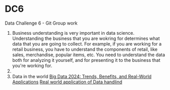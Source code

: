 # DC6
Data Challenge 6 - Git Group work
1. Business understanding is very important in data science. Understanding the business that you are wokring for determines what data that you are going to collect. For example, if you are working for a retail business, you have to understand the components of retail, like sales, merchandise, popular items, etc. You need to understand the data both for analyzing it yourself, and for presenting it to the business that you're working for.
2.
3. Data in the world 
[Big Data 2024: Trends, Benefits, and Real-World Applications](https://lifeconceptual.com/big-data-in-2024-trends-benefits-and-real-world-applications/)
[Real world application of Data handlind](https://www.geeksforgeeks.org/real-life-applications-of-data-handling/)
